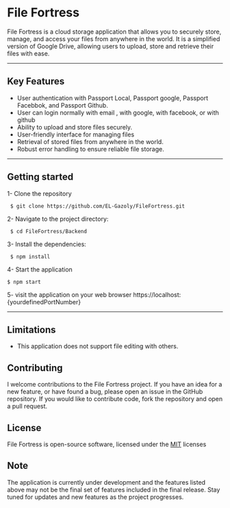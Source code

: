 
# File Fortress

File Fortress is a cloud storage application that allows you to securely store, manage, and access your files from anywhere in the world. It is a simplified version of Google Drive, allowing users to upload, store and retrieve their files with ease.

- - - -

## Key Features
* User authentication with Passport Local, Passport google, Passport Facebbok, and Passport Github.
* User can login normally with email , with google, with facebook, or with github
* Ability to upload and store files securely.
* User-friendly interface for managing files
* Retrieval of stored files from anywhere in the world.
* Robust error handling to ensure reliable file storage.
- - - -
## Getting started
1- Clone the repository
```console
 $ git clone https://github.com/EL-Gazoly/FileFortress.git
```
2- Navigate to the project directory:
```console
 $ cd FileFortress/Backend
```
3- Install the dependencies:
```console
 $ npm install
```
4- Start the application
```console
$ npm start
``` 
5- visit the application on your web  browser https://localhost:{yourdefinedPortNumber}
- - - -
## Limitations

* This application does not support file editing with others.
## Contributing

I welcome contributions to the File Fortress project. If you have an idea for a new feature, or have found a bug, please open an issue in the GitHub repository. If you would like to contribute code, fork the repository and open a pull request.

## License

File Fortress is open-source software, licensed under the [MIT](https://choosealicense.com/licenses/mit/) licenses


## Note

The application is currently under development and the features listed above may not be the final set of features included in the final release. Stay tuned for updates and new features as the project progresses.